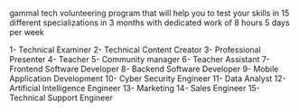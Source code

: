 gammal tech volunteering program that will help you to test your skills in 15 different specializations in 3 months with dedicated work of 8 hours 5 days per week

1- Technical Examiner
2- Technical Content Creator
3- Professional Presenter
4- Teacher
5- Community manager
6- Teacher Assistant
7- Frontend Software Developer
8- Backend Software Developer
9- Mobile Application Development
10- Cyber Security Engineer
11- Data Analyst
12- Artificial Intelligence Engineer
13- Marketing
14- Sales Engineer
15- Technical Support Engineer